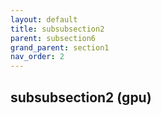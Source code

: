 ```yaml
---
layout: default
title: subsubsection2
parent: subsection6
grand_parent: section1
nav_order: 2
---
```

## subsubsection2 (gpu)
